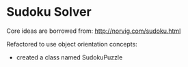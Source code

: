 # Sudoku Solver

Core ideas are borrowed from: <http://norvig.com/sudoku.html>

Refactored to use object orientation concepts:
* created a class named SudokuPuzzle
